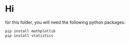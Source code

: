 # Hi

for this folder, you will need the following python packages:

``` sh
pip install mathplotlib
pip install statistics
```
